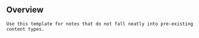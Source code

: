 ## Overview

```ad-tip
Use this template for notes that do not fall neatly into pre-existing content types.
```